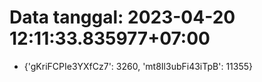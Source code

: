 # Data tanggal: 2023-04-20 12:11:33.835977+07:00

* {'gKriFCPIe3YXfCz7': 3260, 'mt8Il3ubFi43iTpB': 11355}
